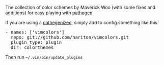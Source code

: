The collection of color schemes by Maverick Woo (with some fixes and
additions) for easy playing with [pathogen](http://github.com/tpope/vim-pathogen).

If you are using a [pathegenized](http://github.com/hariton/pathogenized),
simply add to config something like this:

<pre>
- names: ['vimcolors']
  repo: git://github.com/hariton/vimcolors.git
  plugin_type: plugin
  dir: colorthemes
</pre>

Then  run `~/.vim/bin/update_plugins`
